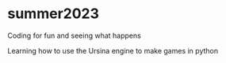 # summer2023

Coding for fun and seeing what happens 

Learning how to use the Ursina engine to make games in python